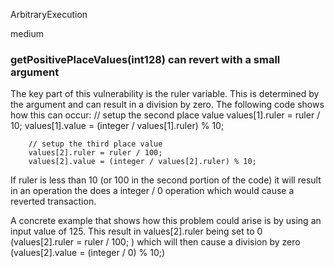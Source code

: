 ArbitraryExecution

medium

### getPositivePlaceValues(int128) can revert with a small argument

The key part of this vulnerability is the ruler variable. This is determined by the argument and
can result in a division by zero. The following code shows how this can occur:
        // setup the second place value
        values[1].ruler = ruler / 10;
        values[1].value = (integer / values[1].ruler) % 10;

        // setup the third place value
        values[2].ruler = ruler / 100;
        values[2].value = (integer / values[2].ruler) % 10;

If ruler is less than 10 (or 100 in the second portion of the code) it will result in an operation
the does a integer / 0 operation which would cause a reverted transaction.

A concrete example that shows how this problem could arise is by using an input value of 125. This
result in values[2].ruler being set to 0 (values[2].ruler = ruler / 100; ) which will then cause
a division by zero (values[2].value = (integer / 0) % 10;)